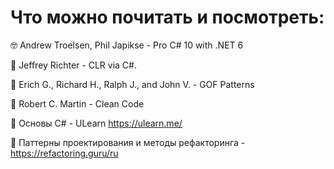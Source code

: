 # Что можно почитать и посмотреть:
🤓 Andrew Troelsen, Phil Japikse - Pro C# 10 with .NET 6

👴 Jeffrey Richter - CLR via C#.

🎸 Erich G., Richard H., Ralph J., and John V. - GOF Patterns

💨 Robert C. Martin - Clean Code

💅 Основы C# - ULearn https://ulearn.me/

💅 Паттерны проектирования и методы рефакторинга - https://refactoring.guru/ru